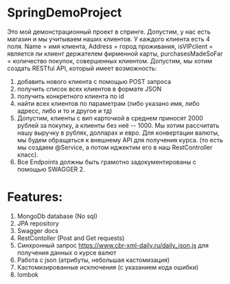 # SpringDemoProject
Это мой демонстрационный проект в спринге. Допустим, у нас есть магазин и мы учитываем наших клиентов. У каждого клиента есть 4 поля. Name = имя клиента, Address = город проживания, isVIPclient = является ли клиент держателем фирменной карты, purchasesMadeSoFar = количество покупок, совершенных клиентом. Допустим, мы хотим создать RESTful API, который имеет возможность:
1) добавить нового клиента с помощью POST запроса
2) получить список всех клиентов в формате JSON 
3) получить конкретного клиента по id
4) найти всех клиентов по параметрам (либо указано имя, либо адресс, либо и то и другое и тд)
5) Допустим, клиенты с вип карточкой в среднем приносят 2000 рублей за покупку, а клиенты без неё -- 1000. Мы хотим рассчитать нашу выручку в рублях, долларах и евро. Для конвертации валюты, мы будем обращаться к внешнему API для получения курса. (то есть мы создаем @Service, а потом нджектим его в наш RestController класс). 
6) Все Endpoints должны быть грамотно задокументированы с помощью SWAGGER 2. 
# Features:
1) MongoDb database (No sql)
2) JPA repository
3) Swagger docs
4) RestContoller (Post and Get requests)
5) Синхронный запрос https://www.cbr-xml-daily.ru/daily_json.js для получения данных о курсе валют 
6) Работа с json (атрибуты, небольшая кастомизация)
7) Кастомизированные исключения (с указанием кода ошибки)
8) lombok 
